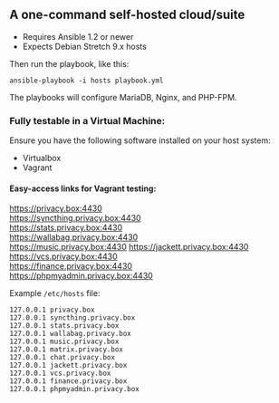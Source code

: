 ## A one-command self-hosted cloud/suite

- Requires Ansible 1.2 or newer
- Expects Debian Stretch 9.x hosts

Then run the playbook, like this:

	ansible-playbook -i hosts playbook.yml

The playbooks will configure MariaDB, Nginx, and PHP-FPM.

### Fully testable in a Virtual Machine:
Ensure you have the following software installed on your host system:
- Virtualbox
- Vagrant

#### Easy-access links for Vagrant testing:
https://privacy.box:4430  
https://syncthing.privacy.box:4430  
https://stats.privacy.box:4430  
https://wallabag.privacy.box:4430  
https://music.privacy.box:4430
https://jackett.privacy.box:4430  
https://vcs.privacy.box:4430  
https://finance.privacy.box:4430  
https://phpmyadmin.privacy.box:4430  

Example `/etc/hosts` file:
```
127.0.0.1 privacy.box
127.0.0.1 syncthing.privacy.box
127.0.0.1 stats.privacy.box
127.0.0.1 wallabag.privacy.box
127.0.0.1 music.privacy.box
127.0.0.1 matrix.privacy.box
127.0.0.1 chat.privacy.box
127.0.0.1 jackett.privacy.box
127.0.0.1 vcs.privacy.box
127.0.0.1 finance.privacy.box
127.0.0.1 phpmyadmin.privacy.box
```
